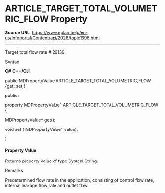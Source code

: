# ARTICLE_TARGET_TOTAL_VOLUMETRIC_FLOW Property

**Source URL:** https://www.eplan.help/en-us/Infoportal/Content/api/2026/topic1696.html

---

Target total flow rate # 26139.

Syntax

**C#**
**C++/CLI**


public MDPropertyValue ARTICLE_TARGET_TOTAL_VOLUMETRIC_FLOW {get; set;}

public:

property MDPropertyValue^ ARTICLE_TARGET_TOTAL_VOLUMETRIC_FLOW {

   MDPropertyValue^ get();

   void set (    MDPropertyValue^ value);

}


#### Property Value

Returns property value of type System.String.

Remarks

Predetermined flow rate in the application, consisting of control flow rate, internal leakage flow rate and outlet flow.
